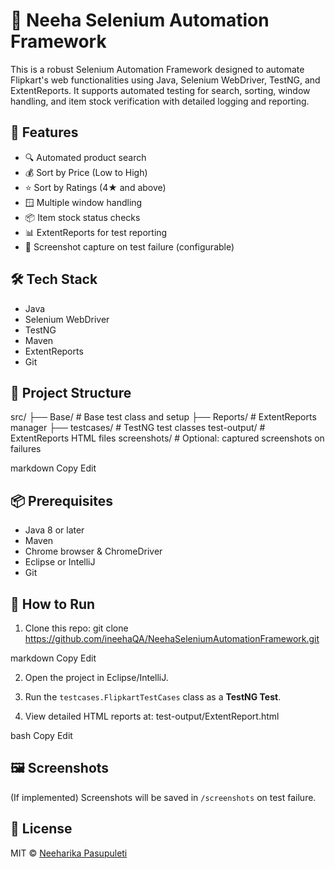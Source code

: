 # 🧪 Neeha Selenium Automation Framework

This is a robust Selenium Automation Framework designed to automate Flipkart's web functionalities using Java, Selenium WebDriver, TestNG, and ExtentReports. 
It supports automated testing for search, sorting, window handling, and item stock verification with detailed logging and reporting.

## 🚀 Features

- 🔍 Automated product search
- 💰 Sort by Price (Low to High)
- ⭐ Sort by Ratings (4★ and above)
- 🪟 Multiple window handling
- 📦 Item stock status checks
- 📊 ExtentReports for test reporting
- 📸 Screenshot capture on test failure (configurable)

## 🛠️ Tech Stack

- Java
- Selenium WebDriver
- TestNG
- Maven
- ExtentReports
- Git

## 📁 Project Structure

src/
├── Base/ # Base test class and setup
├── Reports/ # ExtentReports manager
├── testcases/ # TestNG test classes
test-output/ # ExtentReports HTML files
screenshots/ # Optional: captured screenshots on failures

markdown
Copy
Edit

## 📦 Prerequisites

- Java 8 or later
- Maven
- Chrome browser & ChromeDriver
- Eclipse or IntelliJ
- Git

## 🧪 How to Run

1. Clone this repo:
git clone https://github.com/ineehaQA/NeehaSeleniumAutomationFramework.git

markdown
Copy
Edit

2. Open the project in Eclipse/IntelliJ.

3. Run the `testcases.FlipkartTestCases` class as a **TestNG Test**.

4. View detailed HTML reports at:
test-output/ExtentReport.html

bash
Copy
Edit

## 🖼️ Screenshots

(If implemented) Screenshots will be saved in `/screenshots` on test failure.

## 📄 License

MIT © [Neeharika Pasupuleti](https://github.com/ineehaQA)
